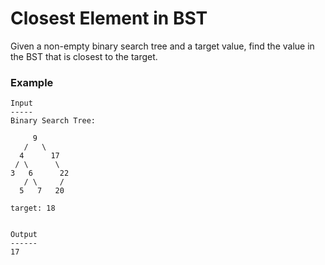 # Closest Element in BST

Given a non-empty binary search tree and a target value, find the value in the BST that is closest to the target.

### Example

```
Input
-----
Binary Search Tree:

     9
   /   \
  4      17
 / \      \
3   6      22
   / \     /
  5   7   20

target: 18 


Output
------
17
```